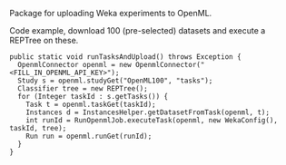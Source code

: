Package for uploading Weka experiments to OpenML.

Code example, download 100 (pre-selected) datasets and execute a REPTree on these.

```
public static void runTasksAndUpload() throws Exception {
  OpenmlConnector openml = new OpenmlConnector("<FILL_IN_OPENML_API_KEY>");
  Study s = openml.studyGet("OpenML100", "tasks"); 
  Classifier tree = new REPTree(); 
  for (Integer taskId : s.getTasks()) { 
    Task t = openml.taskGet(taskId); 
    Instances d = InstancesHelper.getDatasetFromTask(openml, t);
    int runId = RunOpenmlJob.executeTask(openml, new WekaConfig(), taskId, tree);
    Run run = openml.runGet(runId);
  }
} 
```
